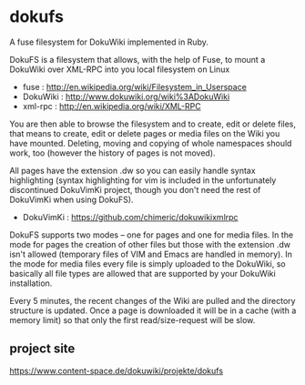 # dokufs
A fuse filesystem for DokuWiki implemented in Ruby.

DokuFS is a filesystem that allows, with the help of Fuse, to mount a DokuWiki over XML-RPC into you local filesystem on Linux

  * fuse : http://en.wikipedia.org/wiki/Filesystem_in_Userspace
  * DokuWiki : http://www.dokuwiki.org/wiki%3ADokuWiki
  * xml-rpc : http://en.wikipedia.org/wiki/XML-RPC

You are then able to browse the filesystem and to create, edit or delete files, that means to create, edit or delete pages or media files on the Wiki you have mounted. Deleting, moving and copying of whole namespaces should work, too (however the history of pages is not moved).

All pages have the extension .dw so you can easily handle syntax highlighting (syntax highlighting for vim is included in the unfortunately discontinued DokuVimKi project, though you don't need the rest of DokuVimKi when using DokuFS).

  * DokuVimKi : https://github.com/chimeric/dokuwikixmlrpc

DokuFS supports two modes – one for pages and one for media files. In the mode for pages the creation of other files but those with the extension .dw isn't allowed (temporary files of VIM and Emacs are handled in memory). In the mode for media files every file is simply uploaded to the DokuWiki, so basically all file types are allowed that are supported by your DokuWiki installation.

Every 5 minutes, the recent changes of the Wiki are pulled and the directory structure is updated. Once a page is downloaded it will be in a cache (with a memory limit) so that only the first read/size-request will be slow.



## project site
https://www.content-space.de/dokuwiki/projekte/dokufs

